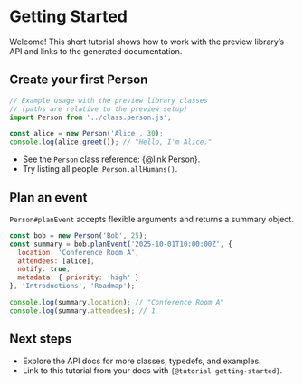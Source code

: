 # Getting Started

Welcome! This short tutorial shows how to work with the preview library’s API and links to the generated documentation.

## Create your first Person

```js
// Example usage with the preview library classes
// (paths are relative to the preview setup)
import Person from '../class.person.js';

const alice = new Person('Alice', 30);
console.log(alice.greet()); // "Hello, I'm Alice."
```

- See the `Person` class reference: {@link Person}.
- Try listing all people: `Person.allHumans()`.

## Plan an event

`Person#planEvent` accepts flexible arguments and returns a summary object.

```js
const bob = new Person('Bob', 25);
const summary = bob.planEvent('2025-10-01T10:00:00Z', {
  location: 'Conference Room A',
  attendees: [alice],
  notify: true,
  metadata: { priority: 'high' }
}, 'Introductions', 'Roadmap');

console.log(summary.location); // "Conference Room A"
console.log(summary.attendees); // 1
```

## Next steps

- Explore the API docs for more classes, typedefs, and examples.
- Link to this tutorial from your docs with `{@tutorial getting-started}`.

